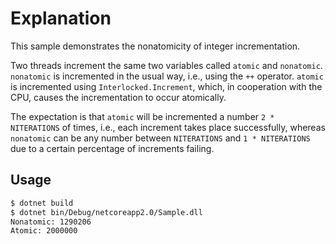 # Explanation

This sample demonstrates the nonatomicity of integer incrementation.

Two threads increment the same two variables called `atomic` and `nonatomic`.
`nonatomic` is incremented in the usual way, i.e., using the `++` operator.
`atomic` is incremented using `Interlocked.Increment`, which, in cooperation with the CPU,
causes the incrementation to occur atomically.

The expectation is that `atomic` will be incremented a number `2 * NITERATIONS` of times,
i.e., each increment takes place successfully, whereas `nonatomic` can
be any number between `NITERATIONS` and `1 * NITERATIONS` due to a
certain percentage of increments failing.

## Usage

```bash
$ dotnet build
$ dotnet bin/Debug/netcoreapp2.0/Sample.dll
Nonatomic: 1290206
Atomic: 2000000
```
